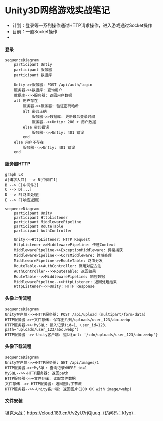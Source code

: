 # Unity3D网络游戏实战笔记

- 计划：登录等一系列操作通过HTTP请求操作，进入游戏通过Socket操作
- 目前：一直Socket操作
- 

#### 登录

```mermaid
sequenceDiagram
    participant Untiy
    participant 服务器
    participant 数据库
    
    Untiy->>服务器: POST /api/auth/login
    服务器->>数据库: 查询用户
    数据库-->>服务器: 返回用户数据
    alt 用户存在
        服务器->>服务器: 验证密码哈希
        alt 密码正确
            服务器->>数据库: 更新最后登录时间
            服务器-->>Untiy: 200 + 用户数据
        else 密码错误
            服务器-->>Untiy: 401 错误
        end
    else 用户不存在
        服务器-->>Untiy: 401 错误
    end
```

#### 服务器HTTP

```mermaid
graph LR
A[请求入口] --> B[中间件1]
B --> C[中间件2]
C --> D[...]
D --> E[路由处理]
E --> F[响应返回]
```

```mermaid
sequenceDiagram
    participant Unity
    participant HttpListener
    participant MiddlewarePipeline
    participant RouteTable
    participant AuthController
    
    Unity->>HttpListener: HTTP Request
    HttpListener->>MiddlewarePipeline: 传递Context
    MiddlewarePipeline->>ExceptionMiddleware: 异常捕获
    MiddlewarePipeline->>CorsMiddleware: 跨域处理
    MiddlewarePipeline->>RouteTable: 路由分发
    RouteTable->>AuthController: 调用对应方法
    AuthController-->>RouteTable: 返回结果
    RouteTable-->>MiddlewarePipeline: 响应数据
    MiddlewarePipeline-->>HttpListener: 返回处理结果
    HttpListener-->>Unity: HTTP Response
```



#### 头像上传流程

```mermaid
sequenceDiagram
Unity客户端->>+HTTP服务器: POST /api/upload (multipart/form-data)
HTTP服务器->>+文件存储: 保存图片到/uploads/user_123/abc.webp
HTTP服务器->>+MySQL: 插入记录(id=1, user_id=123, path='uploads/user_123/abc.webp')
HTTP服务器-->>-Unity客户端: 返回{url: '/cdn/uploads/user_123/abc.webp'}
```

#### 头像下载流程

```mermaid
sequenceDiagram
Unity客户端->>+HTTP服务器: GET /api/images/1
HTTP服务器->>+MySQL: 查询记录WHERE id=1
MySQL-->>-HTTP服务器: 返回path
HTTP服务器->>+文件存储: 读取文件数据
文件存储-->>-HTTP服务器: 返回图片字节流
HTTP服务器-->>-Unity客户端: 返回图片(200 OK with image/webp)
```

#### 文件安装

[坦克大战](https://cloud.189.cn/t/v2yU7rjQjuuq（访问码：k1yq）)：https://cloud.189.cn/t/v2yU7rjQjuuq（访问码：k1yq）

